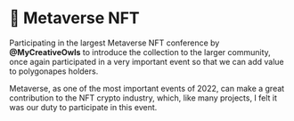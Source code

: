 # 🔱 Metaverse NFT

Participating in the largest Metaverse NFT conference by **@MyCreativeOwls** to introduce the collection to the larger community, once again participated in a very important event so that we can add value to polygonapes holders.

Metaverse, as one of the most important events of 2022, can make a great contribution to the NFT crypto industry, which, like many projects, I felt it was our duty to participate in this event.
